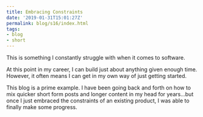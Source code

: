 ```yaml
---
title: Embracing Constraints
date: '2019-01-31T15:01:27Z'
permalink: blog/s16/index.html
tags:
- blog
- short
---
```


This is something I constantly struggle with when it comes to software. 

At this point in my career, I can build just about anything given enough time.  However, it often means I can get in my own way of just getting started.

This blog is a prime example. I have been going back and forth on how to mix quicker short form posts and longer content in my head for years...but once I just embraced the constraints of an existing product, I was able to finally make some progress.
